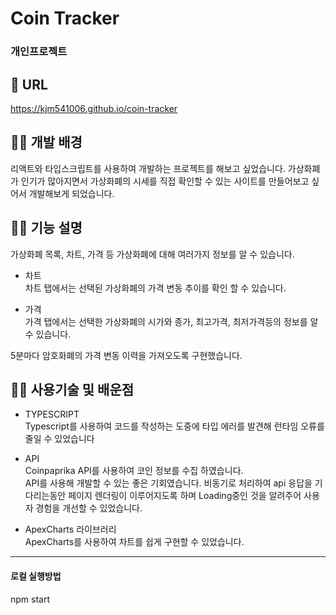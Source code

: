 # Coin Tracker

### 개인프로젝트

## 🔗 URL

https://kjm541006.github.io/coin-tracker

## 🧑‍💻 개발 배경

리액트와 타입스크립트를 사용하여 개발하는 프로젝트를 해보고 싶었습니다. 가상화폐가 인기가 많아지면서 가상화폐의 시세를 직접 확인할 수 있는 사이트를 만들어보고 싶어서 개발해보게 되었습니다.

## 🧑‍💻 기능 설명

가상화폐 목록, 차트, 가격 등 가상화폐에 대해 여러가지 정보를 알 수 있습니다.

- 차트  
  차트 탭에서는 선택된 가상화폐의 가격 변동 추이를 확인 할 수 있습니다.

- 가격  
  가격 탭에서는 선택한 가상화폐의 시가와 종가, 최고가격, 최저가격등의 정보를 알 수 있습니다.

5분마다 암호화폐의 가격 변동 이력을 가져오도록 구현했습니다.

## 🧑‍💻 사용기술 및 배운점

- TYPESCRIPT  
  Typescript를 사용하여 코드를 작성하는 도중에 타입 에러를 발견해 런타임 오류를 줄일 수 있었습니다

- API  
  Coinpaprika API를 사용하여 코인 정보를 수집 하였습니다.  
  API를 사용해 개발할 수 있는 좋은 기회였습니다. 비동기로 처리하여 api 응답을 기다리는동안 페이지 렌더링이 이루어지도록 하며 Loading중인 것을 알려주어 사용자 경험을 개선할 수 있었습니다.

- ApexCharts 라이브러리  
  ApexCharts를 사용하여 차트를 쉽게 구현할 수 있었습니다.

---

#### 로컬 실행방법

npm start
